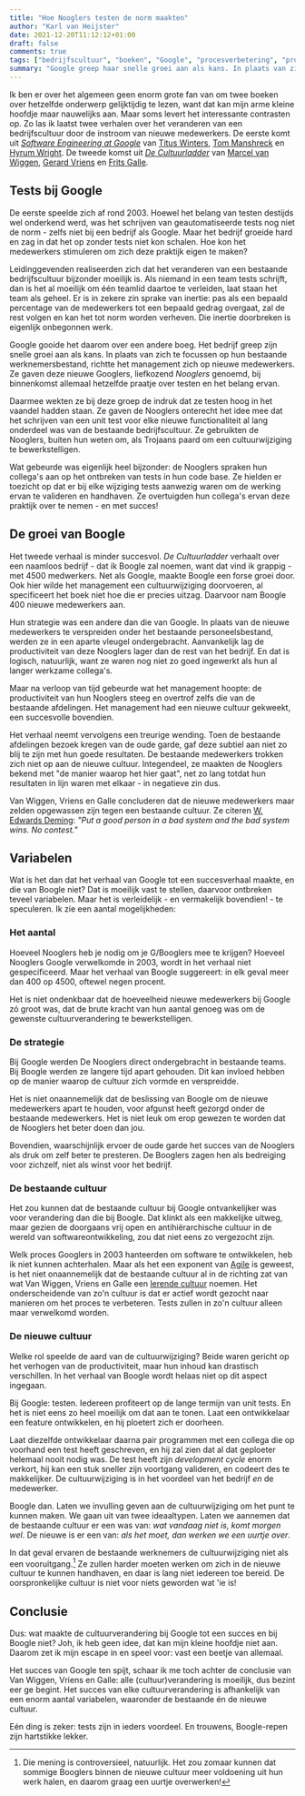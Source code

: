 ```yaml
---
title: "Hoe Nooglers testen de norm maakten"
author: "Karl van Heijster"
date: 2021-12-20T11:12:12+01:00
draft: false
comments: true
tags: ["bedrijfscultuur", "boeken", "Google", "procesverbetering", "productiviteit", "testen", "verandering"]
summary: "Google greep haar snelle groei aan als kans. In plaats van zich te focussen op hun bestaande werknemersbestand, richtte het management ze zich op nieuwe medewerkers. Ze gaven deze nieuwe Googlers, liefkozend *Nooglers* genoemd, bij binnenkomst allemaal hetzelfde praatje over testen en het belang ervan. Ze gebruikten de Nooglers, buiten hun weten om, als Trojaans paard om een cultuurwijziging te bewerkstelligen."
---
```


Ik ben er over het algemeen geen enorm grote fan van om twee boeken over hetzelfde onderwerp gelijktijdig te lezen, want dat kan mijn arme kleine hoofdje maar nauwelijks aan. Maar soms levert het interessante contrasten op. Zo las ik laatst twee verhalen over het veranderen van een bedrijfscultuur door de instroom van nieuwe medewerkers. De eerste komt uit [*Software Engineering at Google*](https://www.oreilly.com/library/view/software-engineering-at/9781492082781/) van [Titus Winters](https://www.linkedin.com/in/tituswinters/), [Tom Manshreck](https://www.linkedin.com/in/thomas-manshreck-0111a11/) en [Hyrum Wright](https://www.linkedin.com/in/hyrum-wright-0905427/). De tweede komst uit [*De Cultuurladder*](https://www.atlascontact.nl/boek/de-cultuurladder/) van [Marcel van Wiggen](https://www.per4mance.nl/over-per4mance/marcel-van-wiggen), [Gerard Vriens](https://www.per4mance.nl/over-per4mance/gerard-vriens) en [Frits Galle](https://www.per4mance.nl/over-per4mance/frits-galle).


## Tests bij Google


De eerste speelde zich af rond 2003. Hoewel het belang van testen destijds wel onderkend werd, was het schrijven van geautomatiseerde tests nog niet de norm - zelfs niet bij een bedrijf als Google. Maar het bedrijf groeide hard en zag in dat het op zonder tests niet kon schalen. Hoe kon het medewerkers stimuleren om zich deze praktijk eigen te maken? 


Leidinggevenden realiseerden zich dat het veranderen van een bestaande bedrijfscultuur bijzonder moeilijk is. Als niemand in een team tests schrijft, dan is het al moeilijk om één teamlid daartoe te verleiden, laat staan het team als geheel. Er is in zekere zin sprake van inertie: pas als een bepaald percentage van de medewerkers tot een bepaald gedrag overgaat, zal de rest volgen en kan het tot norm worden verheven. Die inertie doorbreken is eigenlijk onbegonnen werk.


Google gooide het daarom over een andere boeg. Het bedrijf greep zijn snelle groei aan als kans. In plaats van zich te focussen op hun bestaande werknemersbestand, richtte het management zich op nieuwe medewerkers. Ze gaven deze nieuwe Googlers, liefkozend *Nooglers* genoemd, bij binnenkomst allemaal hetzelfde praatje over testen en het belang ervan. 


Daarmee wekten ze bij deze groep de indruk dat ze testen hoog in het vaandel hadden staan. Ze gaven de Nooglers onterecht het idee mee dat het schrijven van een unit test voor elke nieuwe functionaliteit al lang onderdeel was van de bestaande bedrijfscultuur. Ze gebruikten de Nooglers, buiten hun weten om, als Trojaans paard om een cultuurwijziging te bewerkstelligen.


Wat gebeurde was eigenlijk heel bijzonder: de Nooglers spraken hun collega's aan op het ontbreken van tests in hun code base. Ze hielden er toezicht op dat er bij elke wijziging tests aanwezig waren om de werking ervan te valideren en handhaven. Ze overtuigden hun collega's ervan deze praktijk over te nemen - en met succes!


## De groei van Boogle


Het tweede verhaal is minder succesvol. *De Cultuurladder* verhaalt over een naamloos bedrijf - dat ik Boogle zal noemen, want dat vind ik grappig - met 4500 medwerkers. Net als Google, maakte Boogle een forse groei door. Ook hier wilde het management een cultuurwijziging doorvoeren, al specificeert het boek niet hoe die er precies uitzag. Daarvoor nam Boogle 400 nieuwe medewerkers aan. 


Hun strategie was een andere dan die van Google. In plaats van de nieuwe medewerkers te verspreiden onder het bestaande personeelsbestand, werden ze in een aparte vleugel ondergebracht. Aanvankelijk lag de productiviteit van deze Nooglers lager dan de rest van het bedrijf. En dat is logisch, natuurlijk, want ze waren nog niet zo goed ingewerkt als hun al langer werkzame collega's. 


Maar na verloop van tijd gebeurde wat het management hoopte: de productiviteit van hun Nooglers steeg en overtrof zelfs die van de bestaande afdelingen. Het management had een nieuwe cultuur gekweekt, een succesvolle bovendien.


Het verhaal neemt vervolgens een treurige wending. Toen de bestaande afdelingen bezoek kregen van de oude garde, gaf deze subtiel aan niet zo blij te zijn met hun goede resultaten. De bestaande medewerkers trokken zich niet op aan de nieuwe cultuur. Integendeel, ze maakten de Nooglers bekend met "de manier waarop het hier gaat", net zo lang totdat hun resultaten in lijn waren met elkaar - in negatieve zin dus.


Van Wiggen, Vriens en Galle concluderen dat de nieuwe medewerkers maar zelden opgewassen zijn tegen een bestaande cultuur. Ze citeren [W. Edwards Deming](https://nl.wikipedia.org/wiki/William_Edwards_Deming): *"Put a good person in a bad system and the bad system wins. No contest."*


## Variabelen


Wat is het dan dat het verhaal van Google tot een succesverhaal maakte, en die van Boogle niet? Dat is moeilijk vast te stellen, daarvoor ontbreken teveel variabelen. Maar het is verleidelijk - en vermakelijk bovendien! - te speculeren. Ik zie een aantal mogelijkheden:


### Het aantal


Hoeveel Nooglers heb je nodig om je G/Booglers mee te krijgen? Hoeveel Nooglers Google verwelkomde in 2003, wordt in het verhaal niet gespecificeerd. Maar het verhaal van Boogle suggereert: in elk geval meer dan 400 op 4500, oftewel negen procent. 


Het is niet ondenkbaar dat de hoeveelheid nieuwe medewerkers bij Google zó groot was, dat de brute kracht van hun aantal genoeg was om de gewenste cultuurverandering te bewerkstelligen.


### De strategie


Bij Google werden De Nooglers direct ondergebracht in bestaande teams. Bij Boogle werden ze langere tijd apart gehouden. Dit kan invloed hebben op de manier waarop de cultuur zich vormde en verspreidde. 


Het is niet onaannemelijk dat de beslissing van Boogle om de nieuwe medewerkers apart te houden, voor afgunst heeft gezorgd onder de bestaande medewerkers. Het is niet leuk om erop gewezen te worden dat de Nooglers het beter doen dan jou. 


Bovendien, waarschijnlijk ervoer de oude garde het succes van de Nooglers als druk om zelf beter te presteren. De Booglers zagen hen als bedreiging voor zichzelf, niet als winst voor het bedrijf.


### De bestaande cultuur


Het zou kunnen dat de bestaande cultuur bij Google ontvankelijker was voor verandering dan die bij Boogle. Dat klinkt als een makkelijke uitweg, maar gezien de doorgaans vrij open en antihiërarchische cultuur in de wereld van softwareontwikkeling, zou dat niet eens zo vergezocht zijn.


Welk proces Googlers in 2003 hanteerden om software te ontwikkelen, heb ik niet kunnen achterhalen. Maar als het een exponent van [Agile](/blog/21/11/agile-zijn-niet-agile-doen/) is geweest, is het niet onaannemelijk dat de bestaande cultuur al in de richting zat van wat Van Wiggen, Vriens en Galle een [lerende cultuur](/blog/21/11/klimmen-op-de-cultuurladder/) noemen. Het onderscheidende van zo'n cultuur is dat er actief wordt gezocht naar manieren om het proces te verbeteren. Tests zullen in zo'n cultuur alleen maar verwelkomd worden.


### De nieuwe cultuur


Welke rol speelde de aard van de cultuurwijziging? Beide waren gericht op het verhogen van de productiviteit, maar hun inhoud kan drastisch verschillen. In het verhaal van Boogle wordt helaas niet op dit aspect ingegaan.


Bij Google: testen. Iedereen profiteert op de lange termijn van unit tests. En het is niet eens zo heel moeilijk om dat aan te tonen. Laat een ontwikkelaar een feature ontwikkelen, en hij ploetert zich er doorheen. 


Laat diezelfde ontwikkelaar daarna pair programmen met een collega die op voorhand een test heeft geschreven, en hij zal zien dat al dat geploeter helemaal nooit nodig was. De test heeft zijn *development cycle* enorm verkort, hij kan een stuk sneller zijn voortgang valideren, en codeert des te makkelijker. De cultuurwijziging is in het voordeel van het bedrijf *en* de medewerker.


Boogle dan. Laten we invulling geven aan de cultuurwijziging om het punt te kunnen maken. We gaan uit van twee ideaaltypen. Laten we aannemen dat de bestaande cultuur er een was van: *wat vandaag niet is, komt morgen wel*. De nieuwe is er een van: *als het moet, dan werken we een uurtje over*. 


In dat geval ervaren de bestaande werknemers de cultuurwijziging niet als een vooruitgang.[^1] Ze zullen harder moeten werken om zich in de nieuwe cultuur te kunnen handhaven, en daar is lang niet iedereen toe bereid. De oorspronkelijke cultuur is niet voor niets geworden wat 'ie is!


## Conclusie


Dus: wat maakte de cultuurverandering bij Google tot een succes en bij Boogle niet? Joh, ik heb geen idee, dat kan mijn kleine hoofdje niet aan. Daarom zet ik mijn escape in en speel voor: vast een beetje van allemaal. 


Het succes van Google ten spijt, schaar ik me toch achter de conclusie van Van Wiggen, Vriens en Galle: alle (cultuur)verandering is moeilijk, dus bezint eer ge begint. Het succes van elke cultuurverandering is afhankelijk van een enorm aantal variabelen, waaronder de bestaande én de nieuwe cultuur.


Eén ding is zeker: tests zijn in ieders voordeel. En trouwens, Boogle-repen zijn hartstikke lekker.


[^1]: Die mening is controversieel, natuurlijk. Het zou zomaar kunnen dat sommige Booglers binnen de nieuwe cultuur meer voldoening uit hun werk halen, en daarom graag een uurtje overwerken! 
